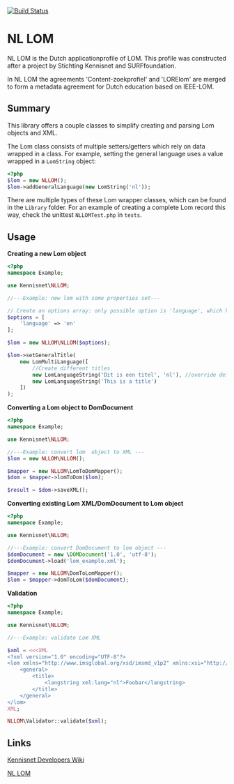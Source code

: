[![Build Status](https://travis-ci.org/kennisnet/phpNLLOM.svg?branch=master)](https://travis-ci.org/kennisnet/phpNLLOM)

# NL LOM

NL LOM is the Dutch applicationprofile of LOM. This profile was constructed after a project by 
Stichting Kennisnet and SURFfoundation. 

In NL LOM the agreements 'Content-zoekprofiel' and 'LORElom' are merged to form a metadata agreement for 
Dutch education based on IEEE-LOM.

## Summary

This library offers a couple classes to simplify creating and parsing Lom objects and XML.

The Lom class consists of multiple setters/getters which rely on data wrapped in a class. For example, setting the general language uses a value wrapped in a `LomString` object:

```php
<?php
$lom = new NLLOM();
$lom->addGeneralLanguage(new LomString('nl'));
```

There are multiple types of these Lom wrapper classes, which can be found in the `Library` folder. For an example of creating a complete Lom record this way, check the unittest `NLLOMTest.php` in `tests`. 

## Usage

**Creating a new Lom object**

```php
<?php
namespace Example;

use Kennisnet\NLLOM;

//---Example: new lom with some properties set---

// Create an options array: only possible option is 'language', which has a default setting of 'nl'
$options = [
    'language' => 'en'
];

$lom = new NLLOM\NLLOM($options);

$lom->setGeneralTitle(
    new LomMultiLanguage([
        //Create different titles
        new LomLanguageString('Dit is een titel', 'nl'), //override default language
        new LomLanguageString('This is a title')
    ])
);
```

**Converting a Lom object to DomDocument**

```php
<?php
namespace Example;

use Kennisnet\NLLOM;

//---Example: convert lom  object to XML ---
$lom = new NLLOM\NLLOM();

$mapper = new NLLOM\LomToDomMapper();
$dom = $mapper->lomToDom($lom);

$result = $dom->saveXML();
```

**Converting existing Lom XML/DomDocument to Lom object** 
```php
<?php
namespace Example;

use Kennisnet\NLLOM;

//---Example: convert DomDocument to lom object ---
$domDocument = new \DOMDocument('1.0', 'utf-8');
$domDocument->load('lom_example.xml');

$mapper = new NLLOM\DomToLomMapper();
$lom = $mapper->domToLom($domDocument);
```

**Validation**
```php
<?php
namespace Example;

use Kennisnet\NLLOM;

//---Example: validate Lom XML

$xml = <<<XML
<?xml version="1.0" encoding="UTF-8"?>
<lom xmlns="http://www.imsglobal.org/xsd/imsmd_v1p2" xmlns:xsi="http://www.w3.org/2001/XMLSchema-instance" xsi:schemaLocation="http://www.imsglobal.org/xsd/imsmd_v1p2 http://www.imsglobal.org/xsd/imsmd_v1p2p4.xsd">
    <general>
        <title>
            <langstring xml:lang="nl">Foobar</langstring>
        </title>
    </general>
</lom>
XML;

NLLOM\Validator::validate($xml);
```


## Links

[Kennisnet Developers Wiki](https://developers.wiki.kennisnet.nl/index.php?title=Standaarden:NL_LOM)

[NL LOM](https://wiki.surfnet.nl/display/nllom/Home)
